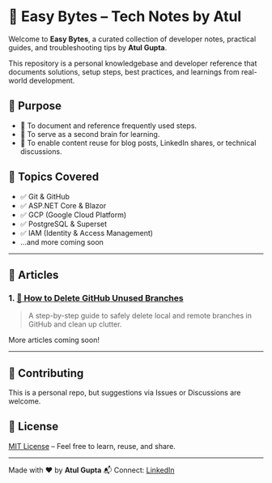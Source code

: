 # 📘 Easy Bytes – Tech Notes by Atul

Welcome to **Easy Bytes**, a curated collection of developer notes, practical guides, and troubleshooting tips by **Atul Gupta**.

This repository is a personal knowledgebase and developer reference that documents solutions, setup steps, best practices, and learnings from real-world development.

## 🧭 Purpose

* 📖 To document and reference frequently used steps.
* 🧠 To serve as a second brain for learning.
* 📣 To enable content reuse for blog posts, LinkedIn shares, or technical discussions.

## 📂 Topics Covered

* ✅ Git & GitHub
* ✅ ASP.NET Core & Blazor
* ✅ GCP (Google Cloud Platform)
* ✅ PostgreSQL & Superset
* ✅ IAM (Identity & Access Management)
* ...and more coming soon

---

## 📄 Articles

### 1. [🧹 How to Delete GitHub Unused Branches](./git/deleting-branches.md)

> A step-by-step guide to safely delete local and remote branches in GitHub and clean up clutter.

More articles coming soon!

---

## 🤝 Contributing

This is a personal repo, but suggestions via Issues or Discussions are welcome.

## 📜 License

[MIT License](LICENSE) – Feel free to learn, reuse, and share.

---

Made with ❤️ by **Atul Gupta**
📬 Connect: [LinkedIn](https://www.linkedin.com/in/atul-gupta-28339431/)
